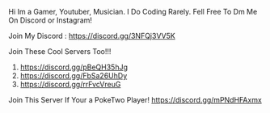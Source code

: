 Hi Im a Gamer, Youtuber, Musician. I Do Coding Rarely.
Fell Free To Dm Me On Discord or Instagram!

Join My Discord : https://discord.gg/3NFQj3VV5K

Join These Cool Servers Too!!!

1. https://discord.gg/pBeQH35hJg
2. https://discord.gg/FbSa26UhDy
3. https://discord.gg/rrFvcVreuG

Join This Server If Your a PokeTwo Player!
https://discord.gg/mPNdHFAxmx
